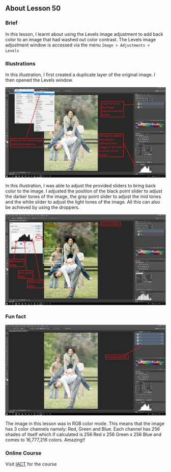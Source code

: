 ## About Lesson 50

### Brief
In this lesson, I learnt about using the Levels image adjustment to add back color to an image that had washed out color contrast. The Levels image adjustment window is accessed via the menu `Image > Adjustments > Levels`

### Illustrations

In this illustration, I first created a duplicate layer of the original image. I then opened the Levels window.

![Illustration Example](../assets/images/illustration90.png)

In this illustration, I was able to adjust the provided sliders to bring back color to the image. I adjusted the position of the black point slider to adjust the darker tones of the image, the gray point slider to adjust the mid tones and the white slider to adjust the light tones of the image. All this can also be achieved by using the droppers.

![Illustration Example](../assets/images/illustration91.png)

### Fun fact

![Illustration Example](../assets/images/illustration92.png)

The image in this lesson was in RGB color mode. This means that the image has 3 color channels namely: Red, Green and Blue. Each channel has 256 shades of itself which if calculated is 256 Red x 256 Green x 256 Blue and comes to 16,777,216 colors. Amazing!!

### Online Course
Visit [IACT](https://iact.ie) for the course